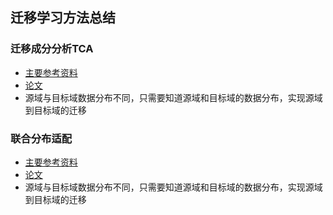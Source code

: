 ## 迁移学习方法总结 ##
### 迁移成分分析TCA ###
- [主要参考资料](https://zhuanlan.zhihu.com/p/26764147?group_id=844611188275965952)
- [论文](https://github.com/M-youyou/Venus/blob/master/%E8%AE%BA%E6%96%87/%E8%BF%81%E7%A7%BB%E5%AD%A6%E4%B9%A0/Domain%20Adaptation%20via%20Transfer%20Component%20Analysis_Sinno%20Jialin%20Pan%20et%20al_2011.pdf)
- 源域与目标域数据分布不同，只需要知道源域和目标域的数据分布，实现源域到目标域的迁移
### 联合分布适配 ###
- [主要参考资料](https://zhuanlan.zhihu.com/p/27336930)
- [论文](https://github.com/M-youyou/Venus/blob/master/%E8%AE%BA%E6%96%87/%E8%BF%81%E7%A7%BB%E5%AD%A6%E4%B9%A0/Domain%20Adaptation%20via%20Transfer%20Component%20Analysis_Sinno%20Jialin%20Pan%20et%20al_2011.pdf)
- 源域与目标域数据分布不同，只需要知道源域和目标域的数据分布，实现源域到目标域的迁移
###  ###